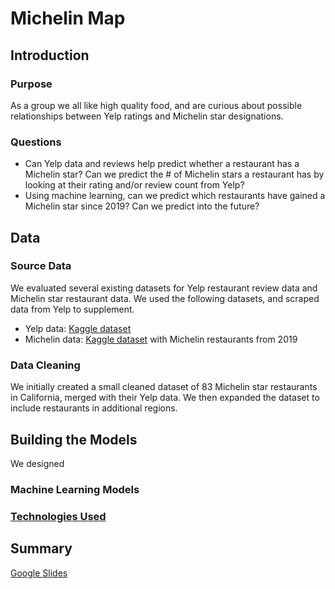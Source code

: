 # Michelin Map

## Introduction

### Purpose
As a group we all like high quality food, and are curious about possible relationships between Yelp ratings and Michelin star designations.

### Questions
- Can Yelp data and reviews help predict whether a restaurant has a Michelin star? Can we predict the # of Michelin stars a restaurant has by looking at their rating and/or review count from Yelp? 
- Using machine learning, can we predict which restaurants have gained a Michelin star since 2019? Can we predict into the future? 

## Data

### Source Data
We evaluated several existing datasets for Yelp restaurant review data and Michelin star restaurant data. We used the following datasets, and scraped data from Yelp to supplement.
- Yelp data: [Kaggle dataset](https://www.kaggle.com/datasets/yelp-dataset/yelp-dataset?select=yelp_academic_dataset_business.json)
- Michelin data: [Kaggle dataset](https://www.kaggle.com/datasets/jackywang529/michelin-restaurants) with Michelin restaurants from 2019

### Data Cleaning
We initially created a small cleaned dataset of 83 Michelin star restaurants in California, merged with their Yelp data. We then expanded the dataset to include restaurants in additional regions.

## Building the Models
We designed

### Machine Learning Models

### [Technologies Used](technology.md)

## Summary
[Google Slides](https://docs.google.com/presentation/d/1rlgLjCL67ObVTJGFYM0-nu0BmKD3xxvakFf2mfFInd4/edit?usp=sharing)
